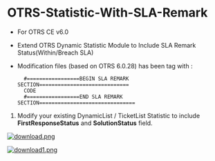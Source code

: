# OTRS-Statistic-With-SLA-Remark  
- For OTRS CE v6.0  
- Extend OTRS Dynamic Statistic Module to Include SLA Remark Status(Within/Breach SLA)  
- Modification files (based on OTRS 6.0.28) has been tag with :  
  

		#=================BEGIN SLA REMARK SECTION=============================
		CODE
		#=================END SLA REMARK SECTION===============================


1. Modify your existing DynamicList / TicketList Statistic to include **FirstResponseStatus** and **SolutionStatus** field.  
  
[![download.png](https://i.postimg.cc/tJ23pvJN/download.png)](https://postimg.cc/2LLbxw41)  
  
[![download1.png](https://i.postimg.cc/tC4d2bvS/download1.png)](https://postimg.cc/rz7twBkx)  
